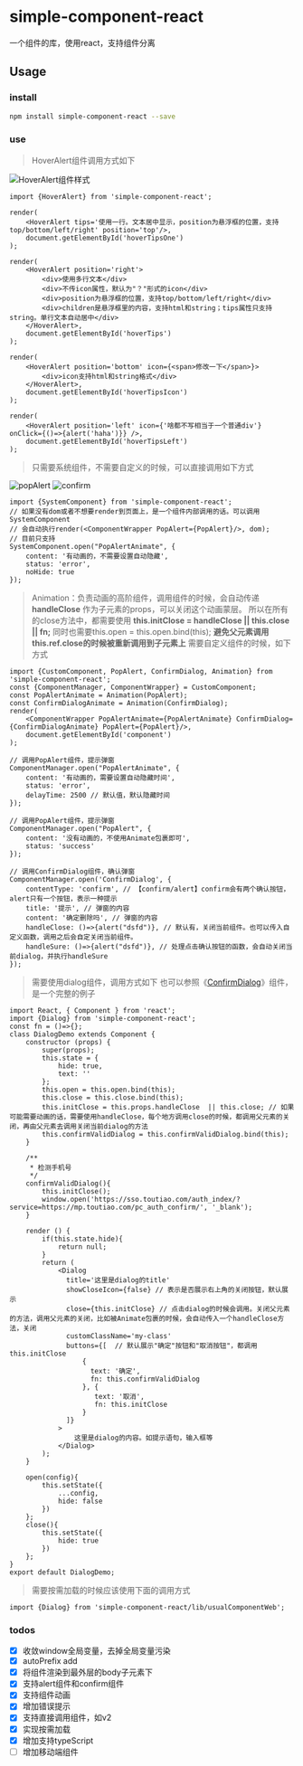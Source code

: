 # simple-component-react
一个组件的库，使用react，支持组件分离

## Usage

### install

```bash
npm install simple-component-react --save
```

### use

> HoverAlert组件调用方式如下

![HoverAlert组件样式](/HoverTips.png)

```
import {HoverAlert} from 'simple-component-react';

render(
    <HoverAlert tips='使用一行。文本居中显示，position为悬浮框的位置，支持top/bottom/left/right' position='top'/>,
    document.getElementById('hoverTipsOne')
);

render(
    <HoverAlert position='right'>
        <div>使用多行文本</div>
        <div>不传icon属性，默认为"？"形式的icon</div>
        <div>position为悬浮框的位置，支持top/bottom/left/right</div>
        <div>children是悬浮框里的内容，支持html和string；tips属性只支持string。单行文本自动居中</div>
    </HoverAlert>,
    document.getElementById('hoverTips')
);

render(
    <HoverAlert position='bottom' icon={<span>修改一下</span>}>
        <div>icon支持html和string格式</div>
    </HoverAlert>,
    document.getElementById('hoverTipsIcon')
);

render(
    <HoverAlert position='left' icon={'啥都不写相当于一个普通div'} onClick={()=>{alert('haha')}} />,
    document.getElementById('hoverTipsLeft')
);
```

> 只需要系统组件，不需要自定义的时候，可以直接调用如下方式

![popAlert](/popAlert.png)
![confirm](/confirm.png)
```
import {SystemComponent} from 'simple-component-react';
// 如果没有dom或者不想要render到页面上，是一个组件内部调用的话。可以调用SystemComponent
// 会自动执行render(<ComponentWrapper PopAlert={PopAlert}/>, dom);
// 目前只支持
SystemComponent.open("PopAlertAnimate", {
    content: '有动画的，不需要设置自动隐藏',
    status: 'error',
    noHide: true
});
```

> Animation：负责动画的高阶组件，调用组件的时候，会自动传递 __handleClose__ 作为子元素的props，可以关闭这个动画蒙层。
> 所以在所有的close方法中，都需要使用 __this.initClose = handleClose || this.close || fn;__
> 同时也需要this.open = this.open.bind(this); __避免父元素调用this.ref.close的时候被重新调用到子元素上__
> 需要自定义组件的时候，如下方式
```
import {CustomComponent, PopAlert, ConfirmDialog, Animation} from 'simple-component-react';
const {ComponentManager, ComponentWrapper} = CustomComponent;
const PopAlertAnimate = Animation(PopAlert);
const ConfirmDialogAnimate = Animation(ConfirmDialog);
render(
    <ComponentWrapper PopAlertAnimate={PopAlertAnimate} ConfirmDialog={ConfirmDialogAnimate} PopAlert={PopAlert}/>,
    document.getElementById('component')
);

// 调用PopAlert组件，提示弹窗
ComponentManager.open("PopAlertAnimate", {
    content: '有动画的，需要设置自动隐藏时间',
    status: 'error',
    delayTime: 2500 // 默认值，默认隐藏时间
});

// 调用PopAlert组件，提示弹窗
ComponentManager.open("PopAlert", {
    content: '没有动画的，不使用Animate包裹即可',
    status: 'success'
});

// 调用ConfirmDialog组件，确认弹窗
ComponentManager.open('ConfirmDialog', {
    contentType: 'confirm', // 【confirm/alert】confirm会有两个确认按钮，alert只有一个按钮，表示一种提示
    title: '提示', // 弹窗的内容
    content: '确定删除吗', // 弹窗的内容
    handleClose: ()=>{alert("dsfd")}, // 默认有，关闭当前组件。也可以传入自定义函数，调用之后会自定关闭当前组件。
    handleSure: ()=>{alert("dsfd")}, // 处理点击确认按钮的函数，会自动关闭当前dialog，并执行handleSure
});
```

> 需要使用dialog组件，调用方式如下
> 也可以参照《[ConfirmDialog](https://github.com/zyd317/simple-component-react/blob/master/src/ConfirmDialog/index.js)》组件，是一个完整的例子
```
import React, { Component } from 'react';
import {Dialog} from 'simple-component-react';
const fn = ()=>{};
class DialogDemo extends Component {
    constructor (props) {
        super(props);
        this.state = {
            hide: true,
            text: ''
        };
        this.open = this.open.bind(this);
        this.close = this.close.bind(this);
        this.initClose = this.props.handleClose  || this.close; // 如果可能需要动画的话，需要使用handleClose，每个地方调用close的时候，都调用父元素的关闭，再由父元素去调用关闭当前dialog的方法
        this.confirmValidDialog = this.confirmValidDialog.bind(this);
    }

    /**
     * 检测手机号
     */
    confirmValidDialog(){
        this.initClose();
        window.open('https://sso.toutiao.com/auth_index/?service=https://mp.toutiao.com/pc_auth_confirm/', '_blank');
    }

    render () {
        if(this.state.hide){
            return null;
        }
        return (
            <Dialog
              title='这里是dialog的title'
              showCloseIcon={false} // 表示是否展示右上角的关闭按钮，默认展示
              close={this.initClose} // 点击dialog的时候会调用。关闭父元素的方法，调用父元素的关闭，比如被Animate包裹的时候，会自动传入一个handleClose方法，关闭
              customClassName='my-class'
              buttons={[  // 默认展示"确定"按钮和"取消按钮"，都调用this.initClose
                  {
                    text: '确定',
                    fn: this.confirmValidDialog
                  }, {
                     text: '取消',
                     fn: this.initClose
                  }
              ]}
            >
                这里是dialog的内容。如提示语句，输入框等
            </Dialog>
        );
    }

    open(config){
        this.setState({
            ...config,
            hide: false
        })
    };
    close(){
        this.setState({
            hide: true
        })
    };
}
export default DialogDemo;
```
>
> 需要按需加载的时候应该使用下面的调用方式
>
```
import {Dialog} from 'simple-component-react/lib/usualComponentWeb';
```

### todos

- [X] 收敛window全局变量，去掉全局变量污染
- [X] autoPrefix add
- [X] 将组件渲染到最外层的body子元素下
- [X] 支持alert组件和confirm组件
- [X] 支持组件动画
- [X] 增加错误提示
- [X] 支持直接调用组件，如v2
- [X] 实现按需加载
- [X] 增加支持typeScript
- [ ] 增加移动端组件
